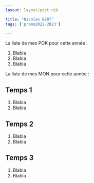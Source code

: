 ```yaml
---
layout: layout/post.njk

title: "Nicolas BERT"
tags: ['promo2022-2023']

---
```


La liste de mes POK pour cette année :

1. Blabla
2. Blabla
3. Blabla



La liste de mes MON pour cette année :

## Temps 1

1. Blabla
2. Blabla

## Temps 2

1. Blabla
2. Blabla

## Temps 3

1. Blabla
2. Blabla
